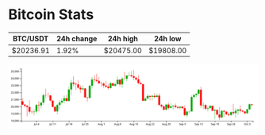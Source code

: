 # Bitcoin Stats

BTC/USDT|24h change|24h high|24h low|
|---|---|---|---|
|$20236.91|1.92%|$20475.00|$19808.00|

<img src="./chart.svg">
